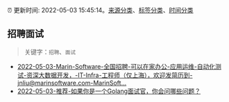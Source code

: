 :alarm_clock: 更新时间: 2022-05-03 15:45:14。[来源分类](../README.md)、[标签分类](../TAGS.md)、[时间分类](../TIMELINE.md)

## 招聘面试


> 关键字：`招聘`、`面试`



- [2022-05-03-Marin-Software-全国招聘-可以在家办公-应用运维-自动化测试-资深大数据开发，-IT-Infra-工程师（仅上海），欢迎发简历到-jnliu@marinsoftware.com-MarinSoft...](https://www.v2ex.com/t/850656) 
- [2022-05-03-推荐-如果你是一个Golang面试官，你会问哪些问题？](https://toutiao.io/k/0acpnu3) 